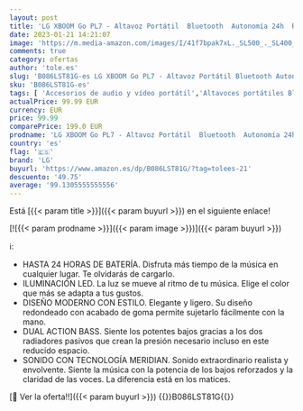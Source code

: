 ```yaml
---
layout: post
title: 'LG XBOOM Go PL7 - Altavoz Portátil  Bluetooth  Autonomía 24h  Resistencia al Agua IPX5  Altavoz para Fiestas  Micrófono Compatible iPhone y Android  El Sonido Absoluto  Color Azul Marino'
date: 2023-01-21 14:21:07
image: 'https://m.media-amazon.com/images/I/41f7bpak7xL._SL500_._SL400_.jpg'
comments: true
category: ofertas
author: 'tole.es'
slug: 'B086LST81G-es LG XBOOM Go PL7 - Altavoz Portátil Bluetooth Autonomía 24h...'
sku: 'B086LST81G-es'
tags: [ 'Accesorios de audio y vídeo portátil','Altavoces portátiles Bluetooth','Altavoces portátiles y altavoces con puerto dock','Audio y vídeo portátil','Electrónica','iphone','lg','🇪🇸', ]
actualPrice: 99.99 EUR
currency: EUR
price: 99.99
comparePrice: 199.0 EUR
prodname: 'LG XBOOM Go PL7 - Altavoz Portátil  Bluetooth  Autonomía 24h  Resistencia al Agua IPX5  Altavoz para Fiestas  Micrófono Compatible iPhone y Android  El Sonido Absoluto  Color Azul Marino'
country: 'es'
flag: '🇪🇸'
brand: 'LG'
buyurl: 'https://www.amazon.es/dp/B086LST81G/?tag=tolees-21'
descuento: '49.75'
average: '99.1305555555556'
---
```


Está [{{< param title >}}]({{< param buyurl >}}) en el siguiente enlace!

[![{{< param prodname >}}]({{< param image >}})]({{< param buyurl >}})

ℹ️:

- HASTA 24 HORAS DE BATERÍA. Disfruta más tiempo de la música en cualquier lugar. Te olvidarás de cargarlo.
- ILUMINACIÓN LED. La luz se mueve al ritmo de tu música. Elige el color que más se adapta a tus gustos.
- DISEÑO MODERNO CON ESTILO. Elegante y ligero. Su diseño redondeado con acabado de goma permite sujetarlo fácilmente con la mano.
- DUAL ACTION BASS. Siente los potentes bajos gracias a los dos radiadores pasivos que crean la presión necesario incluso en este reducido espacio.
- SONIDO CON TECNOLOGÍA MERIDIAN. Sonido extraordinario realista y envolvente. Siente la música con la potencia de los bajos reforzados y la claridad de las voces. La diferencia está en los matices.

[🛒 Ver la oferta!!]({{< param buyurl >}})
{{<world>}}B086LST81G{{</world>}}
